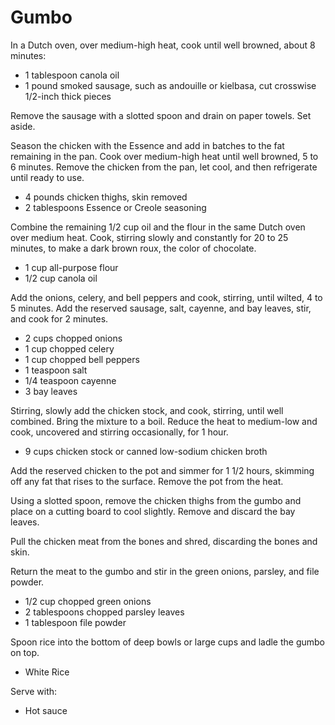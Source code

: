 Gumbo
=====

In a Dutch oven, over medium-high heat, cook until well browned, about 8 minutes:

- 1 tablespoon canola oil
- 1 pound smoked sausage, such as andouille or kielbasa, cut crosswise 1/2-inch thick pieces

Remove the sausage with a slotted spoon and drain on paper towels. Set aside.

Season the chicken with the Essence and add in batches to the fat remaining in the pan. Cook over medium-high heat until well browned, 5 to 6 minutes. Remove the chicken from the pan, let cool, and then refrigerate until ready to use.

- 4 pounds chicken thighs, skin removed
- 2 tablespoons Essence or Creole seasoning

Combine the remaining 1/2 cup oil and the flour in the same Dutch oven over medium heat. Cook, stirring slowly and constantly for 20 to 25 minutes, to make a dark brown roux, the color of chocolate.

- 1 cup all-purpose flour
- 1/2 cup canola oil

Add the onions, celery, and bell peppers and cook, stirring, until wilted, 4 to 5 minutes. Add the reserved sausage, salt, cayenne, and bay leaves, stir, and cook for 2 minutes.

- 2 cups chopped onions
- 1 cup chopped celery
- 1 cup chopped bell peppers
- 1 teaspoon salt
- 1/4 teaspoon cayenne
- 3 bay leaves

Stirring, slowly add the chicken stock, and cook, stirring, until well combined. Bring the mixture to a boil. Reduce the heat to medium-low and cook, uncovered and stirring occasionally, for 1 hour.

- 9 cups chicken stock or canned low-sodium chicken broth

Add the reserved chicken to the pot and simmer for 1 1/2 hours, skimming off any fat that rises to the surface.
Remove the pot from the heat.

Using a slotted spoon, remove the chicken thighs from the gumbo and place on a cutting board to cool slightly. Remove and discard the bay leaves.

Pull the chicken meat from the bones and shred, discarding the bones and skin.

Return the meat to the gumbo and stir in the green onions, parsley, and file powder.

- 1/2 cup chopped green onions
- 2 tablespoons chopped parsley leaves
- 1 tablespoon file powder

Spoon rice into the bottom of deep bowls or large cups and ladle the gumbo on top.

- White Rice

Serve with:

- Hot sauce
